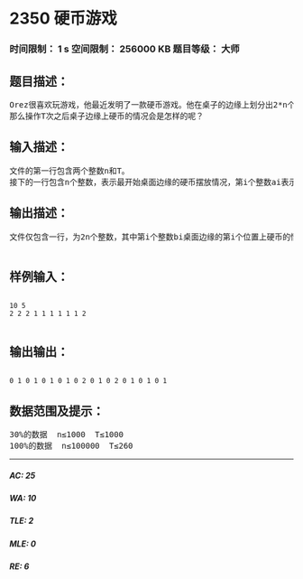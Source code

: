 # 2350 硬币游戏   
### 时间限制： 1 s     空间限制： 256000 KB     题目等级： 大师  
## 题目描述：  

<pre>
Orez很喜欢玩游戏，他最近发明了一款硬币游戏。他在桌子的边缘上划分出2*n个位置并按顺时针把它们标号为1，2，……，2n，然后把n个硬币放在标号为奇数的位置上。接下来每次按如下操作：在任意两个硬币之间放上一个硬币，然后将原来的硬币拿走；所放硬币的正反面由它两边的两个硬币决定，若两个硬币均为正面朝上或反面朝上，则所放硬币为正面朝上，否则为反面朝上。
那么操作T次之后桌子边缘上硬币的情况会是怎样的呢？
</pre>
  
  
## 输入描述：  

<pre>
文件的第一行包含两个整数n和T。
接下的一行包含n个整数，表示最开始桌面边缘的硬币摆放情况，第i个整数ai表示第i个硬币摆放在2*i-1个位置上，ai=1表示正面朝上，ai=2表示反面朝上。
</pre>
  
  
## 输出描述：  

<pre>
文件仅包含一行，为2n个整数，其中第i个整数bi桌面边缘的第i个位置上硬币的情况，bi=1表示正面朝上，bi=2表示反面朝上，bi=0表示没有硬币。
 
</pre>
  
  
## 样例输入：  

<pre><code>
10 5
2 2 2 1 1 1 1 1 1 2
 
</code></pre>
  
  
## 输出输出：  

<pre><code>
0 1 0 1 0 1 0 1 0 2 0 1 0 2 0 1 0 1 0 1
</code></pre>
  
  
## 数据范围及提示：  

<pre>
30%的数据  n≤1000  T≤1000
100%的数据  n≤100000  T≤260
</pre>
  
  
***  

##### AC: 25  
##### WA: 10  
##### TLE: 2  
##### MLE: 0  
##### RE: 6  
